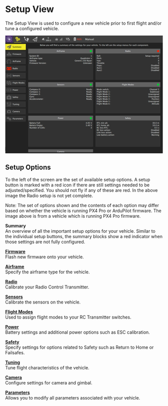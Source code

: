 # Setup View

The Setup View is used to configure a new vehicle prior to first flight and/or tune a configured vehicle. 

![](../../images/setup/SetupView.jpg)

## Setup Options

To the left of the screen are the set of available setup options. A setup button is marked with a red icon if there are still settings needed to be adjusted/specified. You should not fly if any of these are red. In the above image the Radio setup is not yet complete.

Note: The set of options shown and the contents of each option may differ based on whether the vehicle is running PX4 Pro or ArduPilot firmware. The image above is from a vehicle which is running PX4 Pro firmware.


**Summary**
<br>An overview of all the important setup options for your vehicle. Similar to the individual setup buttons, the summary blocks show a red indicator when those settings are not fully configured.

**[Firmware](Firmware.md)**
<br>Flash new firmware onto your vehicle.

**[Airframe](Airframe.md)**
<br>Specify the airframe type for the vehicle.

**[Radio](Radio.md)**
<br>Calibrate your Radio Control Transmitter.

**[Sensors](Sensors.md)**
<br>Calibrate the sensors on the vehicle.

**[Flight Modes](FlightModes.md)**
<br>Used to assign flight modes to your RC Transmitter switches.

**[Power](Power.md)**
<br>Battery settings and additional power options such as ESC calibration.

**[Safety](Safety.md)**
<br>Specify settings for options related to Safety such as Return to Home or Failsafes.

**[Tuning](Tuning.md)**
<br>Tune flight characteristics of the vehicle.

**[Camera](Camera.md)**
<br>Configure settings for camera and gimbal.

**[Parameters](Parameters.md)**
<br>Allows you to modify all parameters associated with your vehicle.
<br>
<br>
